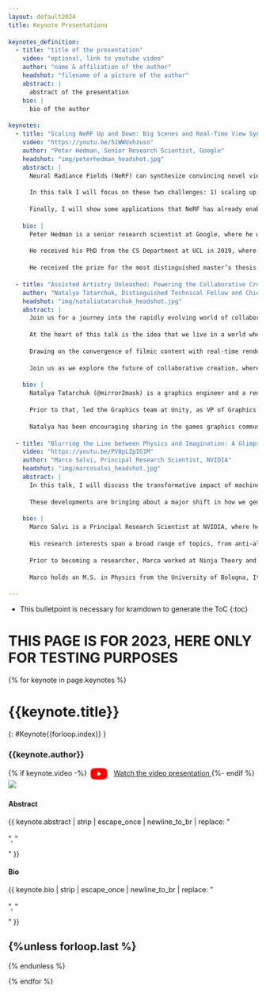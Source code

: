 ```yaml
---
layout: default2024
title: Keynote Presentations

keynotes_definition:
  - title: "title of the presentation"
    video: "optional, link to youtube video"
    author: "name & affiliation of the author"
    headshot: "filename of a picture of the author"
    abstract: |
      abstract of the presentation
    bio: |
      bio of the author

keynotes:
  - title: "Scaling NeRF Up and Down: Big Scenes and Real-Time View Synthesis"
    video: "https://youtu.be/51WWUxhzuso"
    author: "Peter Hedman, Senior Research Scientist, Google"
    headshot: "img/peterhedman_headshot.jpg"
    abstract: |
      Neural Radiance Fields (NeRF) can synthesize convincing novel viewpoints in a scene using only photographs as input. At first NeRF representations were not practical for interactive 3D applications: they could only synthesize images within a limited viewing volume and were only suitable for offline rendering, even with powerful GPUs.

      In this talk I will focus on these two challenges: 1) scaling up the size of the scenes that can be reconstructed by NeRF, and 2) scaling down hardware requirements needed to render NeRFs in real-time. I will cover our work on extending NeRF volumes to large and unbounded scenes, and how NeRFs can be converted into practical representations suitable for real-time rendering on commodity devices.

      Finally, I will show some applications that NeRF has already enabled and will explore challenges that remain before NeRFs could be used as assets in real-time 3D graphics pipelines.

    bio: |
      Peter Hedman is a senior research scientist at Google, where he works on problems at the intersection of computer graphics and vision. His recent work focuses on neural radiance fields and real-time rendering.

      He received his PhD from the CS Department at UCL in 2019, where he was advised by Gabriel Brostow and Tobias Ritschel, and he received his MSc from Helsinki University in 2015.

      He received the prize for the most distinguished master’s thesis from Finnish Academic Association for Mathematics and Natural Sciences, the 2016 Rabin Ezra scholarship for doctoral students in computer graphics, imaging and vision, the ICCV Best Paper Honorable Mention Award in 2021, as well as the Best Student Paper Honorable Mention at CVPR 2022.

  - title: "Assisted Artistry Unleashed: Powering the Collaborative Creatorverse in Real-time"
    author: "Natalya Tatarchuk, Distinguished Technical Fellow and Chief Architect, VP, Wētā Tools at Unity"
    headshot: "img/nataliatatarchuk_headshot.jpg"
    abstract: |
      Join us for a journey into the rapidly evolving world of collaborative creation and real-time rendering. In this keynote, we will explore the potential of AI-assisted artistry and procedural workflows to power the Creatorverse, enabling 3D artists and generalists to push the boundaries of what's possible.

      At the heart of this talk is the idea that we live in a world where anyone can create, and the power of real-time content creation and rendering is changing the game. Our goal is to unleash the creativity of artists and empower them to create immersive, real-time experiences that were once unimaginable.

      Drawing on the convergence of filmic content with real-time rendering, we will examine how Unity's Wētā Tools are leading the charge in creating immersive experiences with the same power as the film Avatar. Along the way, we will deliver insights on how creators can harness AI and procedural workflows to create amazing experiences, focusing on the intersection of artistry and technology.

      Join us as we explore the future of collaborative creation, where the only limit is our imagination.

    bio: |
      Natalya Tatarchuk (@mirror2mask) is a graphics engineer and a rendering enthusiast at heart, currently focusing on driving the state-of-the-art rendering technology, graphics performance and character content creation in her role as a Distinguished Technical Fellow and Chief Architect, VP, Wētā Tools at Unity.

      Prior to that, led the Graphics team at Unity, as VP of Graphics for the Unity Editor and Engine. Before that she was a AAA games developer, working on innovative cross-platform rendering engine and game graphics for Bungie's Destiny franchise, as well the Halo series, such as Halo: ODST and Halo: Reach, and AMD Graphics Products Group where she pushed parallel computing boundaries investigating advanced real-time graphics techniques, and graphics hardware design and APIs.

      Natalya has been encouraging sharing in the games graphics community for several decades, largely by organizing a popular series of courses such as [Advances in Real-time Rendering](http://advances.realtimerendering.com/), [Open Problems in Real-Time Rendering](http://openproblems.realtimerendering.com/) and [Rendering Engine Architecture](http://enginearchitecture.realtimerendering.com/) at SIGGRAPH, and convincing people to speak there. It seems to be working.

  - title: "Blurring the Line between Physics and Imagination: A Glimpse of Neural Rendering's Future"
    video: "https://youtu.be/PV8pLZpIG1M"
    author: "Marco Salvi, Principal Research Scientist, NVIDIA"
    headshot: "img/marcosalvi_headshot.jpg"
    abstract: |
      In this talk, I will discuss the transformative impact of machine learning techniques, which are breathing new life into real-time rendering. Advances in novel scene representations and image reconstruction approaches have emerged alongside sophisticated generative models that do not rely on the physics of light transport. 

      These developments are bringing about a major shift in how we generate images, challenging traditional rendering pipelines. I will explore some of the possibilities that lie ahead as these distinct approaches may converge, seamlessly blending physics and imagination to create realistic and accessible computer-generated imagery.

    bio: |
      Marco Salvi is a Principal Research Scientist at NVIDIA, where he works on developing high-performance software and hardware rendering algorithms for the post-Moore's law era. 

      His research interests span a broad range of topics, from anti-aliasing and order-independent transparency to ray tracing hardware, texture compression and neural rendering. Marco has made numerous contributions to rendering APIs, including raster order views and micro-meshes, and his early work on real-time neural image reconstruction has led to the development of NVIDIA DLSS. 

      Prior to becoming a researcher, Marco worked at Ninja Theory and LucasArts architecting advanced graphics engines, performing low-level optimizations and developing new rendering techniques for games on two generations of Playstation and XBOX consoles.

      Marco holds an M.S. in Physics from the University of Bologna, Italy.

---
```


* This bulletpoint is necessary for kramdown to generate the ToC
{:toc}


# THIS PAGE IS FOR 2023, HERE ONLY FOR TESTING PURPOSES

{% for keynote in page.keynotes %}

# {{keynote.title}}
{: #Keynote{{forloop.index}} }

### {{keynote.author}}

{% if keynote.video -%}
<a href="{{keynote.video}}" target="_blank"><img src="../img/youtube-link-logo.png" width="40px" style="vertical-align:middle;margin-right:10px;">Watch the video presentation </a>
{%- endif %}
<img src="{{keynote.headshot}}" class="keynote-headshot">

#### Abstract
{{ keynote.abstract | strip | escape_once | newline_to_br | replace: "<br />
<br />
", "

" }}

#### Bio
{{ keynote.bio | strip | escape_once | newline_to_br | replace: "<br />
<br />
", "

" }}

{%unless forloop.last %}
---
{% endunless %}

{% endfor %}
